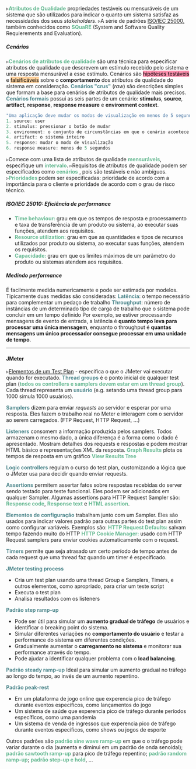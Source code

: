 ▹<span style="color:#65B891"><b>Atributos de Qualidade</b></span> propriedades testáveis ou mensuráveis de um sistema que são utilizados para indicar o quanto um sistema satisfaz as necessidades dos seus *stakeholders*.
▹A série de padrões [ISO/IEC 25000,](https://www.iso.org/obp/ui/#iso:std:iso-iec:25010:ed-1:v1:en) também conhecidos como <span style="color:#65B891"><b>SQuaRE</b></span> (System and Software Quality Requierements and Evaluation).

##### Cenários
▹<span style="color:#65B891"><b>Cenários de atributos de qualidade</b></span> são uma técnica para especificar atributos de qualidade que descrevem um estímulo recebido pelo sistema e uma resposta mensurável a esse estímulo. Cenários são <mark style="background: #FF5582A6;">hipóteses testáveis</mark> e <mark style="background: #FFB86CA6;">falsificáveis</mark> sobre o **comportamento** dos atributos de qualidade do sistema em consideração.
		<span style="color:#4E878C"><b>Cenários "crus"</b></span> (*raw*) são descrições simples que formam a base para cenários de atributos de qualidade mais precisos.
		<span style="color:#4E878C"><b>Cenários formais</b></span> possui as seis partes de um cenário: **stimulus**, **source**, **artifact**, **response**, **response measure** e **environment context**.

``` Javascript 
"Uma aplicação deve mudar os modos de visualização em menos de 5 segundos quando um usuário pressionar o botão de mudar visualização"
1. source: user
2. stimulus: pressionar o botão de mudar
3. environment: o conjunto de circunstâncias em que o cenário acontece
4. artifact: o sistema inteiro
5. response: mudar o modo de visualização
6. response measure: menos de 5 segundos
```

▹Comece com uma lista de atributos de qualidade <span style="color:#65B891"><b>mensuráveis</b></span>, especifique um <span style="color:#65B891"><b>intervalo</b></span>.
▹Requisitos de atributos de qualidade podem ser especificados como <span style="color:#65B891"><b>cenários</b></span> , pois são testáveis e não ambíguos.
▹<span style="color:#65B891"><b>Prioridades </b></span>podem ser especificadas: prioridade de acordo com a importância para o cliente e prioridade de acordo com o grau de risco técnico.

##### ISO/IEC 25010: Eficiência de performance
- <span style="color:#65B891"><b>Time behaviour: </b></span>grau em que os tempos de resposta e processamento e taxa de transferência de um produto ou sistema, ao executar suas funções, atendem aos requisitos.
- <span style="color:#65B891"><b>Resource utilization: </b></span>grau em que as quantidades e tipos de recursos utilizados por produto ou sistema, ao executar suas funções, atendem os requisitos.
- <span style="color:#65B891"><b>Capacidade: </b></span>grau em que os limites máximos de um parâmetro do produto ou sistemas atendem aos requisitos.

##### Medindo performance
É facilmente medida numericamente e pode ser estimada por modelos. Tipicamente duas medidas são consideradas:
<span style="color:#4E878C"><b>Latência</b></span>: o tempo necessário para complementar um pedaço de trabalho
<span style="color:#4E878C"><b>Throughput</b></span>: número de instâncias de um determinado tipo de carga de trabalho que o sistema pode concluir em um tempo definido 
Por exemplo, se estiver processando mensagens de evento de entrada,  a latência é **quanto tempo leva para processar uma única mensagem**, enquanto o throughput é **quantas mensagens um único processador consegue processar em uma unidade de tempo**.

----------------------
#### JMeter
▹[Elementos de um Test Plan](https://jmeter.apache.org/usermanual/test_plan.html) - especifica o que o JMeter vai executar quando for executado.
<span style="color:#4E878C"><b>Thread groups</b></span> é o ponto inicial de qualquer test plan (<span style="color:#65B891"><b>todos os controllers e samplers devem estar em um thread group</b></span>).
Cada thread representa um <span style="color:#4E878C"><b>usuário</b></span> (e.g. setando uma thread group para 1000 simula 1000 usuários).

<span style="color:#4E878C"><b>Samplers</b></span> dizem para enviar *requests* ao servidor e esperar por uma resposta. Eles fazem o trabalho real no Meter e interagem com o servidor ao serem carregados. (FTP Request, HTTP Request, ...)

<span style="color:#4E878C"><b>Listeners</b></span> consomem a informação produzida pelos samplers. Todos armazenam o mesmo dado, a única diferença é a forma como o dado é apresentado.
Mostram detalhes dos requests e respostas e podem mostrar HTML básico e representações XML da resposta.
<span style="color:#65B891"><b>Graph Results</b></span> plota os tempos de resposta em um gráfico
<span style="color:#65B891"><b>View Results Tree</b></span>

<span style="color:#4E878C"><b>Logic controllers</b></span> regulam o curso do test plan, customizando a lógica que o JMeter usa para decidir quando enviar requests.

<span style="color:#4E878C"><b>Assertions</b></span> permitem assertar fatos sobre respostas recebidas do server sendo testado para teste funcional. Eles podem ser adicionados em qualquer Sampler. Algumas assertions para HTTP Request Sampler são: <span style="color:#65B891"><b>Response code</b></span>, <span style="color:#65B891"><b>Response text</b></span> e <span style="color:#65B891"><b>HTML assertion</b></span>.

<span style="color:#4E878C"><b>Elementos de configuração</b></span> trabalham junto com um Sampler. Eles são usados para indicar valores padrão para outras partes do test plan assim como configurar variáveis.
Exemplos são: 
<span style="color:#65B891"><b>HTTP Request Defaults: </b></span>salvam tempo fazendo muito do HTTP
<span style="color:#65B891"><b>HTTP Cookie Manager: </b></span>usado com HTTP Request samplers para enviar cookies automaticamente com o request.

<span style="color:#4E878C"><b>Timers</b></span> permite que seja atrasado um certo período de tempo antes de cada request que uma thread faz quando um timer é especificado.

<span style="color:#4E878C"><b>JMeter testing process</b></span>
- Cria um test plan usando uma thread Group e Samplers, Timers, e outros elementos, como apropriado, para criar um teste script
- Executa o test plan
- Analisa resultados com os listeners

<span style="color:#4E878C"><b>Padrão step ramp-up</b></span>
- Pode ser útil para simular um **aumento gradual de tráfego** de usuários e identificar o breaking point do sistema.
- Simular diferentes variações no **comportamento do usuário** e testar a performance do sistema em diferentes condições.
- Gradualmente aumentar o **carregamento no sistema** e monitorar sua performance através do tempo.
- Pode ajudar a identificar qualquer problema com o **load balancing**.

<span style="color:#4E878C"><b>Padrão steady ramp-up</b></span>
Ideal para simular um aumento gradual no tráfego ao longo do tempo, ao invés de um aumento repentino.

<span style="color:#4E878C"><b>Padrão peak-rest</b></span>
- Em um plataforma de jogo online que experencia pico de tráfego durante eventos específicos, como lançamentos do jogo
- Um sistema de saúde que experencia pico de tráfego durante períodos específicos, como uma pandemia
- Um sistema de venda de ingressos que experencia pico de tráfego durante eventos específicos, como shows ou jogos de esporte

Outros padrões são <span style="color:#65B891"><b>padrão sine wave ramp-up</b></span> em que o o tráfego pode variar durante o dia (aumenta e diminui em um padrão de onda senoidal); <span style="color:#65B891"><b> padrão sawtooth ramp-up</b></span> para pico de tráfego repentino; <span style="color:#65B891"><b>padrão random ramp-up</b></span>; <span style="color:#65B891"><b>padrão step-up e hold</b></span>, ...